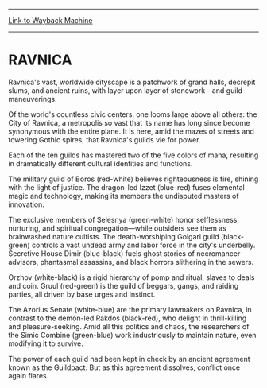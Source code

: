 
---
[Link to Wayback Machine](https://web.archive.org/web/20141011151020/http://magic.wizards.com/en/articles/archive/ravnica-2013-10-24)

[_metadata_:description]:- "Ravnica's vast, worldwide cityscape is a patchwork of grand halls, decrepit slums, and ancient ruins, with layer upon layer of stonework—and guild maneuverings. Of the world's countless civic centers, one looms large above all others: the City of Ravnica, a metropolis so vast that its name has long since become synonymous with the entire plane. It is here, amid the mazes of streets and towering Gothic spires, that Ravnica's guilds vie for power."
[_metadata_:generator]:- "Drupal 7 (http://drupal.org)"
[_metadata_:node]:- "115400"
[_metadata_:publish_date]:- "2013-10-24"
[_metadata_:source]:- "div-main"
[_metadata_:title]:- "RAVNICA"
[_metadata_:wayback_capture_timestamp]:- "2014-10-11 15:10:20"
[_metadata_:wayback_raw_url]:- "https://web.archive.org/web/20141011151020id_/http://magic.wizards.com/en/articles/archive/ravnica-2013-10-24"
[_metadata_:wayback_url]:- "http://magic.wizards.com/en/articles/archive/ravnica-2013-10-24"
---





RAVNICA
=======


 










Ravnica's vast, worldwide cityscape is a patchwork of grand halls, decrepit slums, and ancient ruins, with layer upon layer of stonework—and guild maneuverings.


Of the world's countless civic centers, one looms large above all others: the City of Ravnica, a metropolis so vast that its name has long since become synonymous with the entire plane. It is here, amid the mazes of streets and towering Gothic spires, that Ravnica's guilds vie for power.


Each of the ten guilds has mastered two of the five colors of mana, resulting in dramatically different cultural identities and functions.


The military guild of Boros (red-white) believes righteousness is fire, shining with the light of justice. The dragon-led Izzet (blue-red) fuses elemental magic and technology, making its members the undisputed masters of innovation.


The exclusive members of Selesnya (green-white) honor selflessness, nurturing, and spiritual congregation—while outsiders see them as brainwashed nature cultists. The death-worshiping Golgari guild (black-green) controls a vast undead army and labor force in the city's underbelly. Secretive House Dimir (blue-black) fuels ghost stories of necromancer advisors, phantasmal assassins, and black horrors slithering in the sewers.


Orzhov (white-black) is a rigid hierarchy of pomp and ritual, slaves to deals and coin. Gruul (red-green) is the guild of beggars, gangs, and raiding parties, all driven by base urges and instinct.


The Azorius Senate (white-blue) are the primary lawmakers on Ravnica, in contrast to the demon-led Rakdos (black-red), who delight in thrill-killing and pleasure-seeking. Amid all this politics and chaos, the researchers of the Simic Combine (green-blue) work industriously to maintain nature, even modifying it to survive.


The power of each guild had been kept in check by an ancient agreement known as the Guildpact. But as this agreement dissolves, conflict once again flares.








 
 




  







